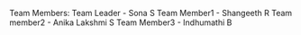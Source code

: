 
 Team Members:
     Team Leader  - Sona S
     Team Member1 - Shangeeth R
     Team member2 - Anika Lakshmi S
     Team Member3 - Indhumathi B
